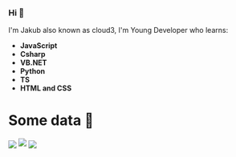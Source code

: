 ### Hi 👋
I'm Jakub also known as cloud3, I'm Young Developer who learns:
- **JavaScript**
- **Csharp**
- **VB.NET**
- **Python**
- **TS**
- **HTML and CSS**

# Some data 💫

<span><img align="center" src="https://github-readme-stats.vercel.app/api?username=falseCloud&count_private=true&title_color=fff&icon_color=79ff97&text_color=9f9f9f&bg_color=151515" />
![](https://komarev.com/ghpvc/?username=falseCloud&color=yellow)
<img align="center" src="https://github-readme-stats.vercel.app/api/top-langs/?username=falseCloud&layout=compact&title_color=fff&icon_color=79ff97&text_color=9f9f9f&bg_color=151515"></span>
